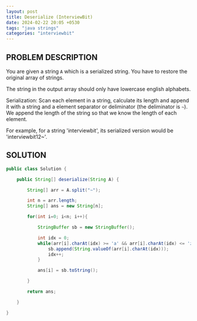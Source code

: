 ```yaml
---
layout: post
title: Deserialize (InterviewBit)
date: 2024-02-22 20:05 +0530
tags: "java strings"
categories: "interviewbit"
---
```


## PROBLEM DESCRIPTION

You are given a string `A` which is a serialized string. You have to restore the original array of strings.

The string in the output array should only have lowercase english alphabets.

Serialization: Scan each element in a string, calculate its length and append it with a string and a element separator or deliminator (the deliminator is `~`). We append the length of the string so that we know the length of each element.

For example, for a string 'interviewbit', its serialized version would be 'interviewbit12~'.

## SOLUTION

```java
public class Solution {

    public String[] deserialize(String A) {

        String[] arr = A.split("~");

        int n = arr.length;
        String[] ans = new String[n];

        for(int i=0; i<n; i++){

            StringBuffer sb = new StringBuffer();

            int idx = 0;
            while(arr[i].charAt(idx) >= 'a' && arr[i].charAt(idx) <= 'z'){
                sb.append(String.valueOf(arr[i].charAt(idx)));
                idx++;
            }

            ans[i] = sb.toString();

        }

        return ans;

    }

}
```
